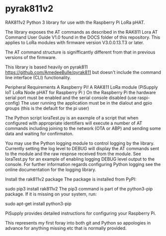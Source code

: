 # pyrak811v2
RAK811v2 Python 3 library for use with the Raspberry Pi LoRa pHAT.

The library exposes the AT commands as described in the RAK811 Lora AT Command User Guide V1.0 found in the DOCS folder of this repository. This applies to LoRa modules with firmware version V3.0.0.13.T3 or later.

The AT command structure is signifficantly different from that in previous versions of the firmware.

This library is based heavily on pyrak811 https://github.com/AmedeeBulle/pyrak811 but doesn't include the command line interface (CLI) functionality. 


Peripheral Requirements
A Raspberry Pi!
A RAK811 LoRa module (PiSupply IoT LoRa Node pHAT for Raspberry Pi )
On the Raspberry Pi the hardware serial port must be enabled and the serial console disabled (use raspi-config)
The user running the application must be in the dialout and gpio groups (this is the default for the pi user)

The Python script loraTest.py is an eaxmple of a script that when configured with appropriate identifiers will execute a number of AT commands including joining to the network (OTA or ABP) and sending some data and waiting for confirmaton.

You may use the Python logging module to control logging by the library. 
Currently setting the log level to DEBUG will display the AT commands sent to the module and the raw respnse received from the module. See loraTest.py for an example of enabling logging DEBUG level output to the console. For further information regards configuring Python logging see the online documentation for the logging library.

Install the rak811v2 package
The package is installed from PyPI:

sudo pip3 install rak811v2
The pip3 command is part of the python3-pip package. If it is missing on your system, run:

sudo apt-get install python3-pip

PiSupply provides detailed instructions for configuring your Raspberry Pi.

This represents my first foray into both git and Python so appologies in advance for anything missing etc that is normally provided. 


